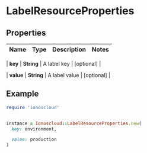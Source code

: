 # LabelResourceProperties

## Properties

| Name | Type | Description | Notes |
| ---- | ---- | ----------- | ----- |

| **key** | **String** | A label key | [optional] |

| **value** | **String** | A label value | [optional] |

## Example

```ruby
require 'ionoscloud'


instance = Ionoscloud::LabelResourceProperties.new(
  key: environment,

  value: production
)
```

